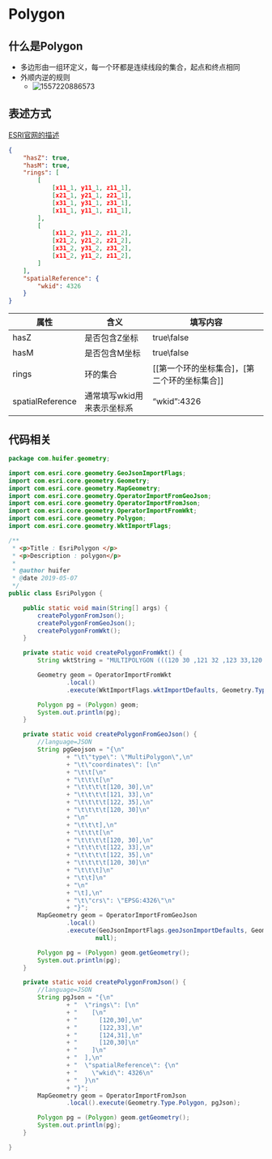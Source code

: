 # Polygon

## 什么是Polygon

- 多边形由一组环定义，每一个环都是连续线段的集合，起点和终点相同
- 外顺内逆的规则
  - ![1557220886573](E:\mck\esri-java\geometry\doc\assets\1557220886573.png)

## 表述方式

[ESRI官网的描述](https://developers.arcgis.com/web-map-specification/objects/polygon_geometry/)

```json
{
	"hasZ": true,
	"hasM": true,
	"rings": [
		[
			[x11_1, y11_1, z11_1],
			[x21_1, y21_1, z21_1],
			[x31_1, y31_1, z31_1],
			[x11_1, y11_1, z11_1],
		],
		[
			[x11_2, y11_2, z11_2],
			[x21_2, y21_2, z21_2],
			[x31_2, y31_2, z31_2],
			[x11_2, y11_2, z11_2],
		]
	],
	"spatialReference": {
		"wkid": 4326
	}
}

```

| 属性             | 含义                       | 填写内容                                     |
| ---------------- | -------------------------- | -------------------------------------------- |
| hasZ             | 是否包含Z坐标              | true\false                                   |
| hasM             | 是否包含M坐标              | true\false                                   |
| rings            | 环的集合                   | [[第一个环的坐标集合]，[第二个环的坐标集合]] |
| spatialReference | 通常填写wkid用来表示坐标系 | “wkid”:4326                                  |



## 代码相关

```java
package com.huifer.geometry;

import com.esri.core.geometry.GeoJsonImportFlags;
import com.esri.core.geometry.Geometry;
import com.esri.core.geometry.MapGeometry;
import com.esri.core.geometry.OperatorImportFromGeoJson;
import com.esri.core.geometry.OperatorImportFromJson;
import com.esri.core.geometry.OperatorImportFromWkt;
import com.esri.core.geometry.Polygon;
import com.esri.core.geometry.WktImportFlags;

/**
 * <p>Title : EsriPolygon </p>
 * <p>Description : polygon</p>
 *
 * @author huifer
 * @date 2019-05-07
 */
public class EsriPolygon {

    public static void main(String[] args) {
        createPolygonFromJson();
        createPolygonFromGeoJson();
        createPolygonFromWkt();
    }

    private static void createPolygonFromWkt() {
        String wktString = "MULTIPOLYGON (((120 30 ,121 32 ,123 33,120 30)))";

        Geometry geom = OperatorImportFromWkt
                .local()
                .execute(WktImportFlags.wktImportDefaults, Geometry.Type.Polygon, wktString, null);

        Polygon pg = (Polygon) geom;
        System.out.println(pg);
    }

    private static void createPolygonFromGeoJson() {
        //language=JSON
        String pgGeojson = "{\n"
                + "\t\"type\": \"MultiPolygon\",\n"
                + "\t\"coordinates\": [\n"
                + "\t\t[\n"
                + "\t\t\t[\n"
                + "\t\t\t\t[120, 30],\n"
                + "\t\t\t\t[121, 33],\n"
                + "\t\t\t\t[122, 35],\n"
                + "\t\t\t\t[120, 30]\n"
                + "\n"
                + "\t\t\t],\n"
                + "\t\t\t[\n"
                + "\t\t\t\t[120, 30],\n"
                + "\t\t\t\t[122, 33],\n"
                + "\t\t\t\t[122, 35],\n"
                + "\t\t\t\t[120, 30]\n"
                + "\t\t\t]\n"
                + "\t\t]\n"
                + "\n"
                + "\t],\n"
                + "\t\"crs\": \"EPSG:4326\"\n"
                + "}";
        MapGeometry geom = OperatorImportFromGeoJson
                .local()
                .execute(GeoJsonImportFlags.geoJsonImportDefaults, Geometry.Type.Polygon, pgGeojson,
                        null);

        Polygon pg = (Polygon) geom.getGeometry();
        System.out.println(pg);
    }

    private static void createPolygonFromJson() {
        //language=JSON
        String pgJson = "{\n"
                + "  \"rings\": [\n"
                + "    [\n"
                + "      [120,30],\n"
                + "      [122,33],\n"
                + "      [124,31],\n"
                + "      [120,30]\n"
                + "    ]\n"
                + "  ],\n"
                + "  \"spatialReference\": {\n"
                + "    \"wkid\": 4326\n"
                + "  }\n"
                + "}";
        MapGeometry geom = OperatorImportFromJson
                .local().execute(Geometry.Type.Polygon, pgJson);

        Polygon pg = (Polygon) geom.getGeometry();
        System.out.println(pg);
    }

}
```


